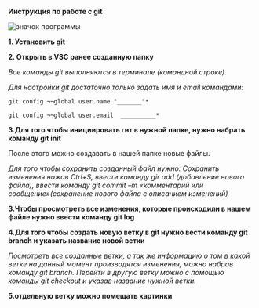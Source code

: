 **Инструкция по работе с git**

![значок программы](Image-git.jpg) 

**1. Установить git**

**2. Открыть в VSC ранее созданную папку**

*Все  команды  git  выполняются  в  терминале  (командной  строке).* 

*Для настройки git достаточно только задать имя и email командами:* 

    git config ¬¬global user.name "_______"*

    git config ¬¬global user.email  __________*

**3.Для того чтобы инициировать гит в нужной папке, нужно набрать  команду git init**

После этого можно создавать в нашей папке новые файлы.

*Для того чтобы сохранить созданный файл нужно:
 Сохранить изменения нажав Ctrl+S,
ввести команду gir add (добавление нового файла),
ввести команду git commit –m «комментарий или сообщение»(сохранение нового файла с описанием изменений)*

**3.Чтобы просмотреть все изменения, которые происходили в нашем файле нужно ввести команду git log**

**4.Для того чтобы создать новую ветку в git нужно вести команду git branch и указать название новой ветки**

*Посмотреть все созданные ветки, а так же информацию о том в какой ветке на данный момент производятся изменения, можно набрав команду git branch. Перейти в другую ветку можно с помощью команды git checkout и указав название нужной ветки.*

**5.отдельную ветку можно помещать картинки**



